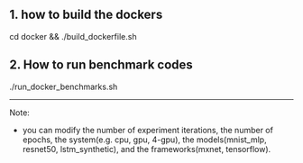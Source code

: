 ## 1. how to build the dockers
cd docker && ./build_dockerfile.sh

## 2. How to run benchmark codes
./run_docker_benchmarks.sh

----
Note:
- you can modify the number of experiment iterations, the number of epochs, the system(e.g. cpu, gpu, 4-gpu), the models(mnist_mlp, resnet50, lstm_synthetic), and the frameworks(mxnet, tensorflow).

